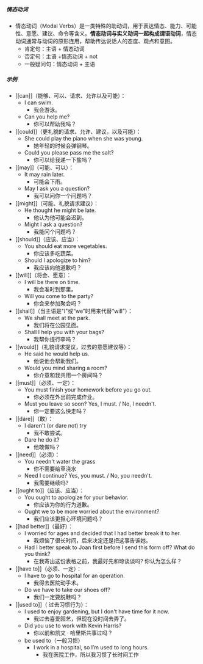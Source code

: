 ##### 情态动词
- 情态动词（Modal Verbs）是一类特殊的助动词，用于表达情态、能力、可能性、意愿、建议、命令等含义。**情态动词与实义动词一起构成谓语动词**，情态动词通常与动词的原形连用，帮助传达说话人的态度、观点和意图。
	- 肯定句：主语 + 情态动词
	- 否定句：主语 +情态动词 + not
	- 一般疑问句：情态动词 + 主语
##### 示例
- [[can]]（能够、可以、请求、允许以及可能）：
	- I can swim.
		- 我会游泳。
	- Can you help me?
		- 你可以帮助我吗？
- [[could]]（更礼貌的请求、允许、建议，以及可能）：
	- She could play the piano when she was young.
		- 她年轻的时候会弹钢琴。
	- Could you please pass me the salt?
		- 你可以给我递一下盐吗？
- [[may]]（可能、可以）：
	- It may rain later.
		- 可能会下雨。
	- May I ask you a question?
		- 我可以问你一个问题吗？
- [[might]]（可能、礼貌请求建议）：
	- He thought he might be late.
		- 他认为他可能会迟到。
	- Might I ask a question?
		- 我能问个问题吗？
- [[should]]（应该、应当）：
	- You should eat more vegetables.
		- 你应该多吃蔬菜。
	- Should I apologize to him?
		- 我应该向他道歉吗？
- [[will]]（将会、愿意）：
	- I will be there on time.
		- 我会准时到那里。
	- Will you come to the party?
		- 你会来参加聚会吗？
- [[shall]]（当主语是"I"或“we”时用来代替“will”）：
	- We shall meet at the park.
		- 我们将在公园见面。
	- Shall I help you with your bags?
		- 我帮你提行李吗？
- [[would]]（礼貌请求提议，过去的意愿建议等）：
	- He said he would help us.
		- 他说他会帮助我们。
	- Would you mind sharing a room?
		- 你介意和我共用一个房间吗？
- [[must]]（必须、一定）：
	- You must finish your homework before you go out.
		- 你必须在外出前完成作业。
	- Must you leave so soon?  Yes, I must. / No, I needn't.
		- 你一定要这么快走吗？
- [[dare]]（敢）：
	- I daren't (or dare not) try
		- 我不敢尝试。
	- Dare he do it? 
		- 他敢做吗？
- [[need]]（必须）：
	- You needn't water the grass 
		- 你不需要给草浇水
	- Need I continue?  Yes, you must. / No, you needn't.
		- 我需要继续吗?
- [[ought to]]（应该、应当）：
	- You ought to apologize for your behavior.
		- 你应该为你的行为道歉。
	- Ought we to be more worried about the environment?
		- 我们应该更担心环境问题吗？
- [[had better]]（最好）：
	- I worried for ages and decided that I had better break it to her. 
		- 我烦恼了很长时间，后来决定还是把这事告诉她。
	- Had I better speak to Joan first before I send this form off? What do you think?
		- 在我寄出这份表格之前，我最好先和琼谈谈吗? 你认为怎么样？
- [[have to]]（必须、一定）：
	- I have to go to hospital for an operation. 
		- 我得去医院动手术。
	- Do we have to take our shoes off?
		- 我们一定要脱鞋吗？
- [[used to]]（ 过去习惯行为）：
	- I used to enjoy gardening, but I don't have time for it now.
		- 我过去喜爱园艺，但现在没时间去弄了。
	- Did you use to work with Kevin Harris?
		- 你以前和凯文 · 哈里斯共事过吗？
	- be used to（一般习惯）
		- I work in a hospital, so I’m used to long hours. 
			- 我在医院工作，所以我习惯了长时间工作





